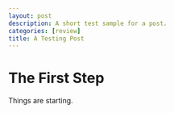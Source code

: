 ```yaml
---
layout: post
description: A short test sample for a post.
categories: [review]
title: A Testing Post
---
```

# The First Step
Things are starting.
